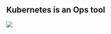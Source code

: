 ## Kubernetes is an Ops tool

![](120_kubernetes/00_intro/kubernetes-überwachen.drawio.svg) <!-- .element: style="width: 100%;" -->
